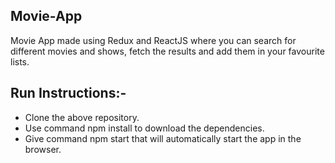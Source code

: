 ## Movie-App
Movie App made using Redux and ReactJS where you can search for different movies and shows, fetch the results and add them in your favourite lists.

## Run Instructions:- 
<ul>
  <li>Clone the above repository.</li>
  <li>Use command npm install to download the dependencies. </li>
  <li>Give command npm start that will automatically start the app in the browser.</li>
</ul>

